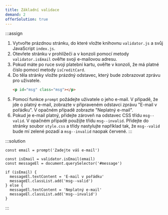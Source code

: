 ```yaml
---
title: Základní validace
demand: 2
offerSolution: true
---
```


:::assign
1. Vytvořte prázdnou stránku, do které vložte knihovnu `validator.js` a svůj JavaScript `index.js`.
1. Otevřete stránku v prohlížeči a v konzoli pomocí metody `validator.isEmail` ověřte svoji e-mailovou adresu.
1. Pokud máte po ruce svoji platební kartu, ověřte v konzoli, že má platné číslo pomocí metody `isCreditCard`.
1. Do těla stránky vložte prázdný odstavec, který bude zobrazovat zprávu pro uživatele.
   ```html
   <p id="msg" class="msg"></p>
   ```
1. Pomocí funkce `prompt` požádejte uživatele o jeho e-mail. V případě, že jde o platný e-mail, zobrazte v připraveném odstavci zprávu "E-mail v pořádku". V opačném případě zobrazte "Neplatný e-mail".
1. Pokud je e-mail platný, přidejte zároveň na odstavec CSS třídu `msg--valid`. V opačném případě použijte třídu `msg--invalid`. Přidejte do stránky soubor `style.css` a třídy nastylujte například tak, že `msg--valid` bude mí zelené pozadí a `msg--invalid` naopak červené.
:::

:::solution
```
const email = prompt('Zadejte váš e-mail')

const isEmail = validator.isEmail(email)
const messageEl = document.querySelector('#message')

if (isEmail) {
  messageEl.textContent = 'E-mail v pořádku'
  messageEl.classList.add('msg--valid')
} else {
  messageEl.textContent = 'Neplatný e-mail'
  messageEl.classList.add('msg--invalid')
}
```
:::
